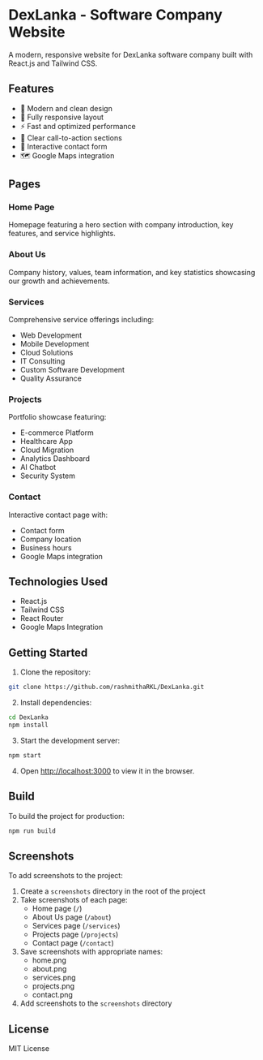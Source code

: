 # DexLanka - Software Company Website

A modern, responsive website for DexLanka software company built with React.js and Tailwind CSS.

## Features

- 🎨 Modern and clean design
- 📱 Fully responsive layout
- ⚡ Fast and optimized performance
- 🎯 Clear call-to-action sections
- 📝 Interactive contact form
- 🗺️ Google Maps integration

## Pages

### Home Page
Homepage featuring a hero section with company introduction, key features, and service highlights.

### About Us
Company history, values, team information, and key statistics showcasing our growth and achievements.

### Services
Comprehensive service offerings including:
- Web Development
- Mobile Development
- Cloud Solutions
- IT Consulting
- Custom Software Development
- Quality Assurance

### Projects
Portfolio showcase featuring:
- E-commerce Platform
- Healthcare App
- Cloud Migration
- Analytics Dashboard
- AI Chatbot
- Security System

### Contact
Interactive contact page with:
- Contact form
- Company location
- Business hours
- Google Maps integration

## Technologies Used

- React.js
- Tailwind CSS
- React Router
- Google Maps Integration

## Getting Started

1. Clone the repository:
```bash
git clone https://github.com/rashmithaRKL/DexLanka.git
```

2. Install dependencies:
```bash
cd DexLanka
npm install
```

3. Start the development server:
```bash
npm start
```

4. Open [http://localhost:3000](http://localhost:3000) to view it in the browser.

## Build

To build the project for production:

```bash
npm run build
```

## Screenshots

To add screenshots to the project:

1. Create a `screenshots` directory in the root of the project
2. Take screenshots of each page:
   - Home page (`/`)
   - About Us page (`/about`)
   - Services page (`/services`)
   - Projects page (`/projects`)
   - Contact page (`/contact`)
3. Save screenshots with appropriate names:
   - home.png
   - about.png
   - services.png
   - projects.png
   - contact.png
4. Add screenshots to the `screenshots` directory

## License

MIT License
